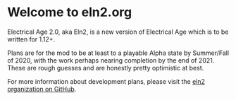 # Welcome to eln2.org

Electrical Age 2.0, aka Eln2, is a new version of Electrical Age which is to be written for 1.12+.

Plans are for the mod to be at least to a playable Alpha state by Summer/Fall of 2020, with the work perhaps nearing completion by the end of 2021. These are rough guesses and are honestly pretty optimistic at best.

For more information about development plans, please visit the [eln2 organization on GitHub](https://github.com/eln2).
